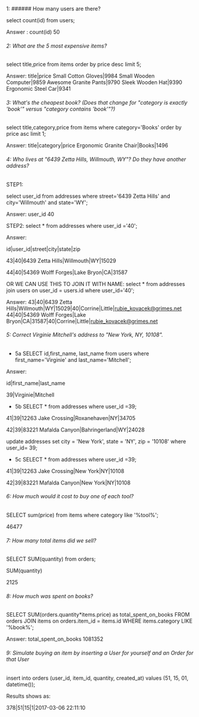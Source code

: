  1: ###### How many users are there?

select count(id) from users;

Answer :
count(id)
50

 ###### 2: What are the 5 most expensive items?

select title,price from items order by price desc limit 5;

Answer:
title|price
Small Cotton Gloves|9984
Small Wooden Computer|9859
Awesome Granite Pants|9790
Sleek Wooden Hat|9390
Ergonomic Steel Car|9341

 ###### 3:  What's the cheapest book? (Does that change for "category is exactly 'book'" versus "category contains 'book'"?)

select title,category,price from items where category='Books' order by price asc limit 1;

Answer:
title|category|price
Ergonomic Granite Chair|Books|1496

###### 4:  Who lives at "6439 Zetta Hills, Willmouth, WY"? Do they have another address?

STEP1: 

select user_id from addresses where street='6439 Zetta Hills' and city='Willmouth' and state='WY';

Answer:
user_id
40

STEP2: select * from addresses where user_id ='40';

Answer:

id|user_id|street|city|state|zip

43|40|6439 Zetta Hills|Willmouth|WY|15029

44|40|54369 Wolff Forges|Lake Bryon|CA|31587

OR WE CAN USE THIS TO JOIN IT WITH NAME:
select * from addresses join users on user_id = users.id where user_id='40';

Answer:
43|40|6439 Zetta Hills|Willmouth|WY|15029|40|Corrine|Little|rubie_kovacek@grimes.net
44|40|54369 Wolff Forges|Lake Bryon|CA|31587|40|Corrine|Little|rubie_kovacek@grimes.net

###### 5:  Correct Virginie Mitchell's address to "New York, NY, 10108".

*  5a SELECT id,first_name, last_name from users where first_name='Virginie' and last_name='Mitchell';

Answer:

id|first_name|last_name

39|Virginie|Mitchell

* 5b SELECT * from addresses where user_id =39;

41|39|12263 Jake Crossing|Roxanehaven|NY|34705

42|39|83221 Mafalda Canyon|Bahringerland|WY|24028

 update addresses set city = 'New York', state = 'NY', zip = '10108' where user_id= 39;

*  5c SELECT * from addresses where user_id =39;

41|39|12263 Jake Crossing|New York|NY|10108

42|39|83221 Mafalda Canyon|New York|NY|10108

 ###### 6: How much would it cost to buy one of each tool?

SELECT sum(price) from items where category like '%tool%';

46477

###### 7:  How many total items did we sell?

SELECT SUM(quantity) from orders;

SUM(quantity)

2125

###### 8: How much was spent on books?

SELECT SUM(orders.quantity*items.price) as total_spent_on_books FROM orders JOIN items on orders.item_id = items.id WHERE items.category LIKE '%book%';

Answer:
total_spent_on_books
1081352

###### 9:  Simulate buying an item by inserting a User for yourself and an Order for that User

insert into orders (user_id, item_id, quantity, created_at) values (51, 15, 01, datetime());

Results shows as:

378|51|15|1|2017-03-06 22:11:10